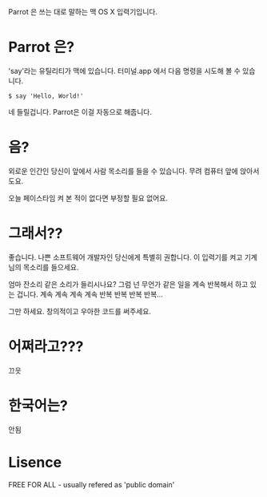 Parrot 은 쓰는 대로 말하는 맥 OS X 입력기입니다.

# Parrot 은?
'say'라는 유틸리티가 맥에 있습니다. 터미널.app 에서 다음 명령을 시도해 볼 수 있습니다.

	$ say 'Hello, World!'

네 들릴겁니다. Parrot은 이걸 자동으로 해줍니다.

# 음?
외로운 인간인 당신이 앞에서 사람 목소리를 들을 수 있습니다. 무려 컴퓨터 앞에 앉아서도요.

오늘 페이스타임 켜 본 적이 없다면 부정할 필요 없어요.

# 그래서??
좋습니다. 나쁜 소프트웨어 개발자인 당신에게 특별히 권합니다. 이 입력기를 켜고 기계님의 목소리를 들으세요.

엄마 잔소리 같은 소리가 들리시나요? 그럼 넌 무언가 같은 일을 계속 반복해서 하고 있는 겁니다. 계속 계속 계속 계속 반복 반복 반복 반복...

그만 하세요. 창의적이고 우아한 코드를 써주세요.

# 어쩌라고???
끄읏

# 한국어는?
안됨

# Lisence
FREE FOR ALL - usually refered as 'public domain'

